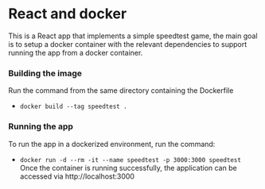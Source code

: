 # React and docker 

This is a React app that implements a simple speedtest game, the main
goal is to setup a docker container with the relevant dependencies to
support running the app from a docker container.

### Building the image
Run the command from the same directory containing the Dockerfile
- `docker build --tag speedtest .`

### Running the app
To run the app in a dockerized environment, run the command:
- `docker run -d --rm -it --name speedtest -p 3000:3000 speedtest`
Once the container is running successfully, the application can be
accessed via http://localhost:3000